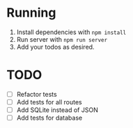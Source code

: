 # Running

1. Install dependencies with `npm install`
2. Run server with `npm run server`
3. Add your todos as desired.

# TODO

- [ ] Refactor tests
- [ ] Add tests for all routes
- [ ] Add SQLite instead of JSON
- [ ] Add tests for database
